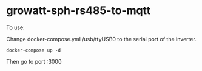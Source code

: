 # growatt-sph-rs485-to-mqtt

To use:

Change docker-compose.yml /usb/ttyUSB0 to the serial port of the inverter.

`docker-compose up -d`

Then go to port <ip of raspberry pi>:3000
